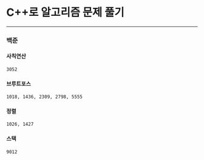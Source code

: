 # C++로 알고리즘 문제 풀기

---

### 백준

#### 사칙연산

```
3052
```

#### 브루트포스

```
1018, 1436, 2309, 2798, 5555
```

#### 정렬

```
1026, 1427
```

#### 스택

```
9012
```
